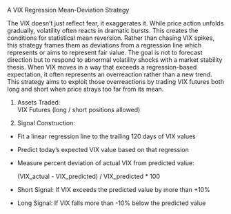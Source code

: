 A VIX Regression Mean-Deviation Strategy

The VIX doesn’t just reflect fear, it exaggerates it. While price action unfolds gradually, volatility often reacts in dramatic bursts. This creates the conditions for statistical mean reversion. Rather than chasing VIX spikes, this strategy frames them as deviations from a regression line which represents or aims to represent fair value.
The goal is not to forecast direction but to respond to abnormal volatility shocks with a market stability thesis. When VIX moves in a way that exceeds a regression-based expectation, it often represents an overreaction rather than a new trend. This strategy aims to exploit those overreactions by trading VIX futures both long and short when price strays too far from its mean.

1. Assets Traded:  
VIX Futures (long / short positions allowed) 
  
2. Signal Construction:  
 - Fit a linear regression line to the trailing 120 days of VIX values

 - Predict today’s expected VIX value based on that regression

 - Measure percent deviation of actual VIX from predicted value:

      (VIX_actual - VIX_predicted) / VIX_predicted * 100

 - Short Signal: If VIX exceeds the predicted value by more than +10%

 - Long Signal: If VIX falls more than -10% below the predicted value
